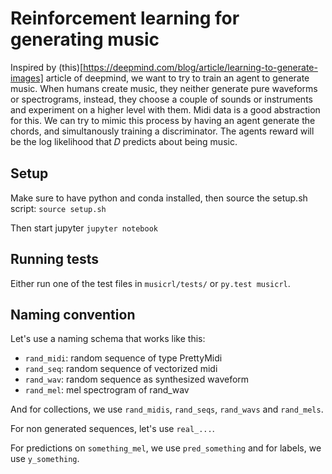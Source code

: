 # Reinforcement learning for generating music
Inspired by (this)[https://deepmind.com/blog/article/learning-to-generate-images] article of deepmind, we want to try to train an agent to generate music. When humans create music, they neither generate pure waveforms or spectrograms, instead, they choose a couple of sounds or instruments and experiment on a higher level with them. Midi data is a good abstraction for this. We can try to mimic this process by having an agent generate the chords, and simultanously training a discriminator. The agents reward will be the log likelihood that  𝐷  predicts about being music.

## Setup
Make sure to have python and conda installed, then source the setup.sh script:
`source setup.sh`

Then start jupyter `jupyter notebook`

## Running tests
Either run one of the test files in `musicrl/tests/` or `py.test musicrl`.

## Naming convention

Let's use a naming schema that works like this:
- `rand_midi`: random sequence of type PrettyMidi
- `rand_seq`: random sequence of vectorized midi
- `rand_wav`: random sequence as synthesized waveform
- `rand_mel`: mel spectrogram of rand_wav

And for collections, we use `rand_midis`, `rand_seqs`, `rand_wavs` and `rand_mels`.

For non generated sequences, let's use `real_...`.

For predictions on `something_mel`, we use `pred_something` and for labels, we use `y_something`.
